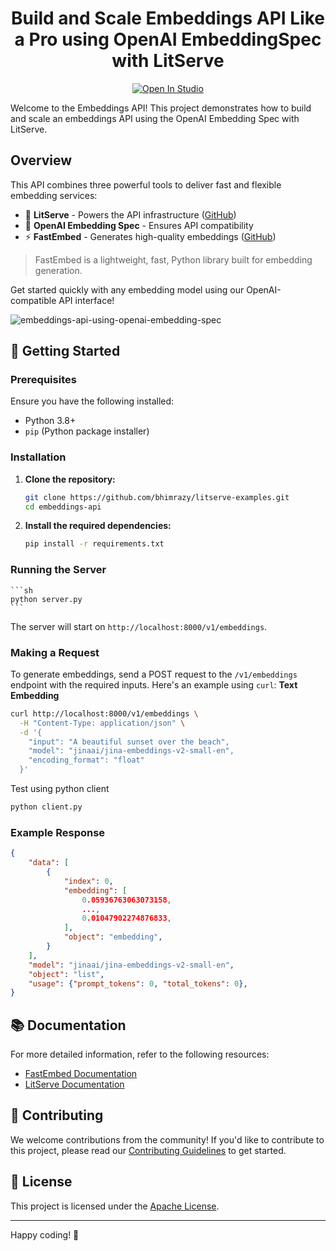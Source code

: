 <h1 align="center">Build and Scale Embeddings API Like a Pro using OpenAI EmbeddingSpec with LitServe</h1>
<div align="center">
<a target="_blank" href="https://lightning.ai/bhimrajyadav/studios/deploy-jina-clip-v2-a-guide-to-multilingual-multimodal-embeddings-api-with-litserve">
  <img src="https://pl-bolts-doc-images.s3.us-east-2.amazonaws.com/app-2/studio-badge.svg" alt="Open In Studio"/>
</a>
</div>

Welcome to the Embeddings API! This project demonstrates how to build and scale an embeddings API using the OpenAI Embedding Spec with LitServe.

## Overview

This API combines three powerful tools to deliver fast and flexible embedding services:

- 🚀 **LitServe** - Powers the API infrastructure ([GitHub](https://github.com/Lightning-AI/litserve))
- 🔌 **OpenAI Embedding Spec** - Ensures API compatibility
- ⚡ **FastEmbed** - Generates high-quality embeddings ([GitHub](https://github.com/qdrant/fastembed))

> FastEmbed is a lightweight, fast, Python library built for embedding generation. 

Get started quickly with any embedding model using our OpenAI-compatible API interface!

![embeddings-api-using-openai-embedding-spec](https://github.com/user-attachments/assets/acbb61c6-74e5-4d8a-a69e-5c78a3de2485)


## 🚀 Getting Started

### Prerequisites

Ensure you have the following installed:
- Python 3.8+
- `pip` (Python package installer)

### Installation

1. **Clone the repository:**
    ```sh
    git clone https://github.com/bhimrazy/litserve-examples.git
    cd embeddings-api
    ```

2. **Install the required dependencies:**
    ```sh
    pip install -r requirements.txt
    ```

### Running the Server
    ```sh
    python server.py
    ```

The server will start on `http://localhost:8000/v1/embeddings`.

### Making a Request

To generate embeddings, send a POST request to the `/v1/embeddings` endpoint with the required inputs. Here's an example using `curl`:
**Text Embedding**
```sh
curl http://localhost:8000/v1/embeddings \
  -H "Content-Type: application/json" \
  -d '{
    "input": "A beautiful sunset over the beach",
    "model": "jinaai/jina-embeddings-v2-small-en",
    "encoding_format": "float"
  }'
```

Test using python client
```sh
python client.py
```

### Example Response

```json
{
    "data": [
        {
            "index": 0,
            "embedding": [
                0.05936763063073158,
                ...,
                0.01047902274876833,
            ],
            "object": "embedding",
        }
    ],
    "model": "jinaai/jina-embeddings-v2-small-en",
    "object": "list",
    "usage": {"prompt_tokens": 0, "total_tokens": 0},
}
```
## 📚 Documentation

For more detailed information, refer to the following resources:
- [FastEmbed Documentation](https://qdrant.github.io/fastembed/)
- [LitServe Documentation](https://github.com/Lightning-AI/litserve)

## 🤝 Contributing

We welcome contributions from the community! If you'd like to contribute to this project, please read our [Contributing Guidelines](../CONTRIBUTING.md) to get started.

## 📜 License

This project is licensed under the [Apache License](../LICENSE).

---

Happy coding! 🎉
